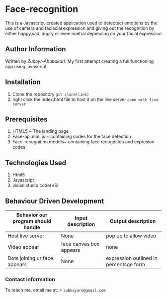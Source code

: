 # Face-recognition

This is a Javascript-created application used to detectect emotions by the use of camera and faciacial expression and giving out the recognition by either happy,sad, angry or even nuetral depending on your facial expression

## Author Information
Written by *Zubeyr-Abubakar!*. My first attempt creating a full functioning app using javascript

## Installation

1. Clone the repository `git clone(link)`
3. right click the index.html file to host it on the live server `open with live server`


## Prerequisites
1. HTML5 ~ The landing page
2. Face-api.mini.js ~ containing codes for the face detection  
3. Face-recognition.models~ containing face recognition and expresion codes 

## Technologies Used
1. Html5
2. Javascript
3. visual studio code(VS)

## Behaviour Driven Development

| Behavior our program should handle | Input description |  Output description
| --- | --- | --- |
|Host live server | None | pop up to allow video
|Video appear| face canvas box appears  |  none
|Dots joining ur face appears | None |  expression outlined in percentsge form


### Contact Information
To reach me, email me at: > `zubkayare@gmail.com`